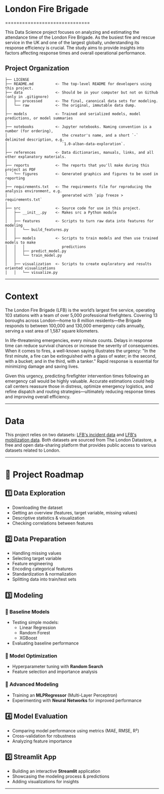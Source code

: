 # London Fire Brigade
==============================

This Data Science project focuses on analyzing and estimating the attendance time of the London Fire Brigade. As the busiest fire and rescue service in the UK and one of the largest globally, understanding its response efficiency is crucial. The study aims to provide insights into factors affecting response times and overall operational performance.

Project Organization
------------

    ├── LICENSE
    ├── README.md          <- The top-level README for developers using this project.
    ├── data               <- Should be in your computer but not on Github (only in .gitignore)
    │   ├── processed      <- The final, canonical data sets for modeling.
    │   └── raw            <- The original, immutable data dump.
    │
    ├── models             <- Trained and serialized models, model predictions, or model summaries
    │
    ├── notebooks          <- Jupyter notebooks. Naming convention is a number (for ordering),
    │                         the creator's name, and a short `-` delimited description, e.g.
    │                         `1.0-alban-data-exploration`.
    │
    ├── references         <- Data dictionaries, manuals, links, and all other explanatory materials.
    │
    ├── reports            <- The reports that you'll make during this project as PDF
    │   └── figures        <- Generated graphics and figures to be used in reporting
    │
    ├── requirements.txt   <- The requirements file for reproducing the analysis environment, e.g.
    │                         generated with `pip freeze > requirements.txt`
    │
    ├── src                <- Source code for use in this project.
    │   ├── __init__.py    <- Makes src a Python module
    │   │
    │   ├── features       <- Scripts to turn raw data into features for modeling
    │   │   └── build_features.py
    │   │
    │   ├── models         <- Scripts to train models and then use trained models to make
    │   │   │                 predictions
    │   │   ├── predict_model.py
    │   │   └── train_model.py
    │   │
    │   ├── visualization  <- Scripts to create exploratory and results oriented visualizations
    │   │   └── visualize.py

--------
# Context

The London Fire Brigade (LFB) is the world’s largest fire service, operating 103 stations with a team of over 5,000 professional firefighters. Covering 13 boroughs across London—home to 8 million residents—the Brigade responds to between 100,000 and 130,000 emergency calls annually, serving a vast area of 1,587 square kilometers.

In life-threatening emergencies, every minute counts. Delays in response time can reduce survival chances or increase the severity of consequences. When it comes to fires, a well-known saying illustrates the urgency: "In the first minute, a fire can be extinguished with a glass of water; in the second, with a bucket; and in the third, with a tanker." Rapid response is essential for minimizing damage and saving lives.

Given this urgency, predicting firefighter intervention times following an emergency call would be highly valuable. Accurate estimations could help call centers reassure those in distress, optimize emergency logistics, and refine dispatch and routing strategies—ultimately reducing response times and improving overall efficiency.

--------
# Data
This project relies on two datasets: [LFB's incident data](https://data.london.gov.uk/dataset/london-fire-brigade-incident-records) and [LFB's mobilization data](https://data.london.gov.uk/dataset/london-fire-brigade-mobilisation-records).
Both datasets are sourced from The London Datastore, a free and open data-sharing platform that provides public access to various datasets related to London.

--------

# 🚀 Project Roadmap  

## 1️⃣ Data Exploration  
- Downloading the dataset  
- Getting an overview (features, target variable, missing values)  
- Descriptive statistics & visualization  
- Checking correlations between features  

## 2️⃣ Data Preparation  
- Handling missing values  
- Selecting target variable  
- Feature engineering  
- Encoding categorical features  
- Standardization & normalization  
- Splitting data into train/test sets  

## 3️⃣ Modeling  
### 🔹 Baseline Models  
- Testing simple models:  
  - Linear Regression  
  - Random Forest  
  - XGBoost  
- Evaluating baseline performance  

### 🔹 Model Optimization  
- Hyperparameter tuning with **Random Search**  
- Feature selection and importance analysis  

### 🔹 Advanced Modeling  
- Training an **MLPRegressor** (Multi-Layer Perceptron)  
- Experimenting with **Neural Networks** for improved performance  

## 4️⃣ Model Evaluation  
- Comparing model performance using metrics (MAE, RMSE, R²)  
- Cross-validation for robustness  
- Analyzing feature importance  

## 5️⃣ Streamlit App  
- Building an interactive **Streamlit** application  
- Showcasing the modeling process & predictions  
- Adding visualizations for insights  
---



